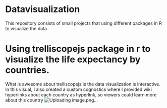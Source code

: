 # Datavisualization
This repository consists of small projects that using different packages in R to visualize the data
# Using trelliscopejs package in r to visualize the life expectancy by countries. 
What is awesome about trelliscopejs is the data visualization is interactive. In this visual, I also created a custom cognostics where I provided wiki hyperlinks
about each country as hyperlink, so viewers could learn more about this country
![Uploading image.png…]()
